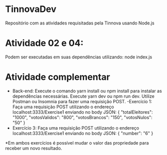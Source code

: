 # TinnovaDev
Repositório com as atividades requisitadas pela Tinnova usando Node.js

# Atividade 02 e 04: 
Podem ser executadas em suas dependências utilizando: node index.js

# Atividade complementar
- Back-end:
Execute o comando yarn install ou npm install para instalar as dependências necessárias.
Execute yarn dev ou npm run dev.
Utilize Postman ou Insomnia para fazer uma requisição POST.
-Exercício 1: Faça uma requisição POST utilizando o endereço localhost:3333/Exercise1 enviando no body JSON:
{
	"totalEleitores": "1000",
	"votosValidos": "800", 
	"votosBrancos": "150", 
	"votosNulos": "50"
}
- Exercício 3: Faça uma requisição POST utilizando o endereço localhost:3333/Exercise1 enviando no body JSON:
{
	"number": "6"
}

*Em ambos exercícios é possível mudar o valor das propriedade para receber um novo resultado.
